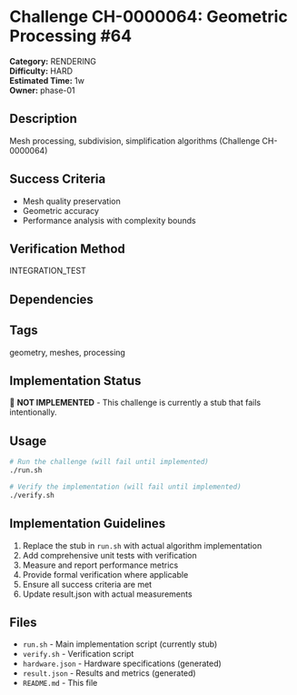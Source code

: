# Challenge CH-0000064: Geometric Processing #64

**Category:** RENDERING  
**Difficulty:** HARD  
**Estimated Time:** 1w  
**Owner:** phase-01  

## Description

Mesh processing, subdivision, simplification algorithms (Challenge CH-0000064)

## Success Criteria

- Mesh quality preservation
- Geometric accuracy
- Performance analysis with complexity bounds

## Verification Method

INTEGRATION_TEST

## Dependencies



## Tags

geometry, meshes, processing

## Implementation Status

🚧 **NOT IMPLEMENTED** - This challenge is currently a stub that fails intentionally.

## Usage

```bash
# Run the challenge (will fail until implemented)
./run.sh

# Verify the implementation (will fail until implemented) 
./verify.sh
```

## Implementation Guidelines

1. Replace the stub in `run.sh` with actual algorithm implementation
2. Add comprehensive unit tests with verification
3. Measure and report performance metrics
4. Provide formal verification where applicable
5. Ensure all success criteria are met
6. Update result.json with actual measurements

## Files

- `run.sh` - Main implementation script (currently stub)
- `verify.sh` - Verification script
- `hardware.json` - Hardware specifications (generated)
- `result.json` - Results and metrics (generated)
- `README.md` - This file
